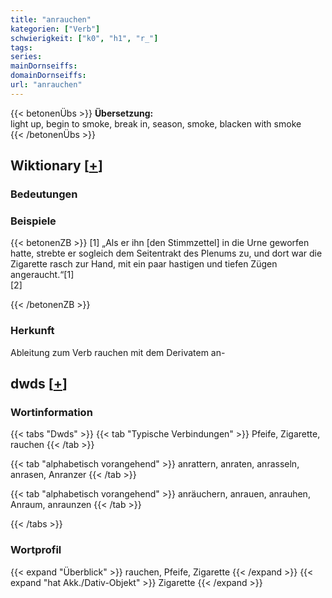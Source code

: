 ```yaml
---
title: "anrauchen"
kategorien: ["Verb"]
schwierigkeit: ["k0", "h1", "r_"]
tags:
series:
mainDornseiffs:
domainDornseiffs:
url: "anrauchen"
---
```


{{< betonenÜbs >}}
**Übersetzung:**  
light up, begin to smoke, break in, season, smoke, blacken with smoke  
{{< /betonenÜbs >}}

## Wiktionary [[+](https://de.wiktionary.org/wiki/anrauchen)]

### Bedeutungen

### Beispiele
{{< betonenZB >}}
[1] „Als er ihn [den Stimmzettel] in die Urne geworfen hatte, strebte er sogleich dem Seitentrakt des Plenums zu, und dort war die Zigarette rasch zur Hand, mit ein paar hastigen und tiefen Zügen angeraucht.“[1]  
[2]  

{{< /betonenZB >}}
### Herkunft
Ableitung zum Verb rauchen mit dem Derivatem an-  



## dwds [[+](https://www.dwds.de/wb/anrauchen)]

### Wortinformation
{{< tabs "Dwds" >}}
{{< tab "Typische Verbindungen" >}}
Pfeife, Zigarette, rauchen
{{< /tab >}}

{{< tab "alphabetisch vorangehend" >}}
anrattern, anraten, anrasseln, anrasen, Anranzer
{{< /tab >}}

{{< tab "alphabetisch vorangehend" >}}
anräuchern, anrauen, anrauhen, Anraum, anraunzen
{{< /tab >}}

{{< /tabs >}}

### Wortprofil
{{< expand "Überblick" >}} rauchen, Pfeife, Zigarette {{< /expand >}}
{{< expand "hat Akk./Dativ-Objekt" >}} Zigarette {{< /expand >}}

